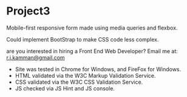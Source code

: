 # Project3
 
 Mobile-first responsive form made using media queries and flexbox. 

 Could implement BootStrap to make CSS code less complex. 

 are you interested in hiring a Front End Web Developer? Email me at: r.j.kamman@gmail.com

- Site was tested in Chrome for Windows, and FireFox for Windows. 
- HTML validated via the W3C Markup Validation Service.
- CSS validated via the W3C CSS Validation Service.
- JS checked via JS Hint and JS console.